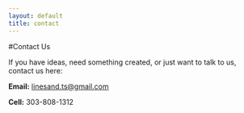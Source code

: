 ```yaml
---
layout: default
title: contact
---
```


#Contact Us

If you have ideas, need something created, or just want to talk to us, contact us here:

**Email:** linesand.ts@gmail.com

**Cell:** 303-808-1312

